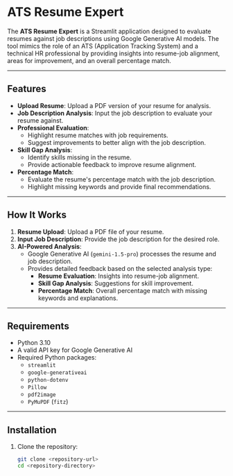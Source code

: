 # ATS Resume Expert

The **ATS Resume Expert** is a Streamlit application designed to evaluate resumes against job descriptions using Google Generative AI models. The tool mimics the role of an ATS (Application Tracking System) and a technical HR professional by providing insights into resume-job alignment, areas for improvement, and an overall percentage match.

---

## Features

- **Upload Resume**: Upload a PDF version of your resume for analysis.
- **Job Description Analysis**: Input the job description to evaluate your resume against.
- **Professional Evaluation**:
  - Highlight resume matches with job requirements.
  - Suggest improvements to better align with the job description.
- **Skill Gap Analysis**:
  - Identify skills missing in the resume.
  - Provide actionable feedback to improve resume alignment.
- **Percentage Match**:
  - Evaluate the resume's percentage match with the job description.
  - Highlight missing keywords and provide final recommendations.

---

## How It Works

1. **Resume Upload**: Upload a PDF file of your resume.
2. **Input Job Description**: Provide the job description for the desired role.
3. **AI-Powered Analysis**:
   - Google Generative AI (`gemini-1.5-pro`) processes the resume and job description.
   - Provides detailed feedback based on the selected analysis type:
     - **Resume Evaluation**: Insights into resume-job alignment.
     - **Skill Gap Analysis**: Suggestions for skill improvement.
     - **Percentage Match**: Overall percentage match with missing keywords and explanations.

---

## Requirements

- Python 3.10
- A valid API key for Google Generative AI
- Required Python packages:
  - `streamlit`
  - `google-generativeai`
  - `python-dotenv`
  - `Pillow`
  - `pdf2image`
  - `PyMuPDF` (`fitz`)

---

## Installation

1. Clone the repository:
   ```bash
   git clone <repository-url>
   cd <repository-directory>
